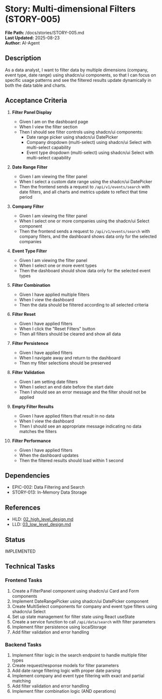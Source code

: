 # Story: Multi-dimensional Filters (STORY-005)

**File Path:** /docs/stories/STORY-005.md  
**Last Updated:** 2025-08-23  
**Author:** AI-Agent  

## Description
As a data analyst, I want to filter data by multiple dimensions (company, event type, date range) using shadcn/ui components, so that I can focus on specific usage patterns and see the filtered results update dynamically in both the data table and charts.

## Acceptance Criteria
1. **Filter Panel Display**
   - Given I am on the dashboard page
   - When I view the filter section
   - Then I should see filter controls using shadcn/ui components:
     - Date range picker using shadcn/ui DatePicker
     - Company dropdown (multi-select) using shadcn/ui Select with multi-select capability
     - Event type dropdown (multi-select) using shadcn/ui Select with multi-select capability

2. **Date Range Filter**
   - Given I am viewing the filter panel
   - When I select a custom date range using the shadcn/ui DatePicker
   - Then the frontend sends a request to `/api/v1/events/search` with date filters, and all charts and metrics update to reflect that time period

3. **Company Filter**
   - Given I am viewing the filter panel
   - When I select one or more companies using the shadcn/ui Select component
   - Then the frontend sends a request to `/api/v1/events/search` with company filters, and the dashboard shows data only for the selected companies

4. **Event Type Filter**
   - Given I am viewing the filter panel
   - When I select one or more event types
   - Then the dashboard should show data only for the selected event types

5. **Filter Combination**
   - Given I have applied multiple filters
   - When I view the dashboard
   - Then the data should be filtered according to all selected criteria

6. **Filter Reset**
   - Given I have applied filters
   - When I click the "Reset Filters" button
   - Then all filters should be cleared and show all data

7. **Filter Persistence**
   - Given I have applied filters
   - When I navigate away and return to the dashboard
   - Then my filter selections should be preserved

8. **Filter Validation**
   - Given I am setting date filters
   - When I select an end date before the start date
   - Then I should see an error message and the filter should not be applied

9. **Empty Filter Results**
   - Given I have applied filters that result in no data
   - When I view the dashboard
   - Then I should see an appropriate message indicating no data matches the filters

10. **Filter Performance**
    - Given I have applied filters
    - When the dashboard updates
    - Then the filtered results should load within 1 second

## Dependencies
- EPIC-002: Data Filtering and Search
- STORY-013: In-Memory Data Storage

## References
- HLD: [02_high_level_design.md](../02_high_level_design.md#module-frontend-application-frontend-001)
- LLD: [03_low_level_design.md](../03_low_level_design.md#component-frontend-react-application-frontend-001)

## Status
IMPLEMENTED

## Technical Tasks

### Frontend Tasks
1. Create a FilterPanel component using shadcn/ui Card and Form components
2. Implement DateRangePicker using shadcn/ui DatePicker component
3. Create MultiSelect components for company and event type filters using shadcn/ui Select
4. Set up state management for filter state using React useState
5. Create a service function to call `/api/data/search` with filter parameters
6. Implement filter persistence using localStorage
7. Add filter validation and error handling

### Backend Tasks
1. Implement filter logic in the search endpoint to handle multiple filter types
2. Create request/response models for filter parameters
3. Add date range filtering logic with proper date parsing
4. Implement company and event type filtering with exact and partial matching
5. Add filter validation and error handling
6. Implement filter combination logic (AND operations)
